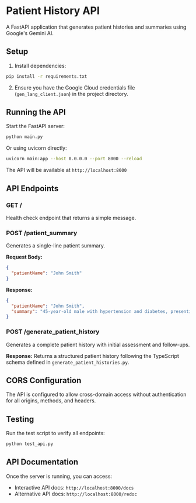 # Patient History API

A FastAPI application that generates patient histories and summaries using Google's Gemini AI.

## Setup

1. Install dependencies:
```bash
pip install -r requirements.txt
```

2. Ensure you have the Google Cloud credentials file (`gen_lang_client.json`) in the project directory.

## Running the API

Start the FastAPI server:
```bash
python main.py
```

Or using uvicorn directly:
```bash
uvicorn main:app --host 0.0.0.0 --port 8000 --reload
```

The API will be available at `http://localhost:8000`

## API Endpoints

### GET /
Health check endpoint that returns a simple message.

### POST /patient_summary
Generates a single-line patient summary.

**Request Body:**
```json
{
  "patientName": "John Smith"
}
```

**Response:**
```json
{
  "patientName": "John Smith",
  "summary": "45-year-old male with hypertension and diabetes, presenting for routine follow-up."
}
```

### POST /generate_patient_history
Generates a complete patient history with initial assessment and follow-ups.

**Response:**
Returns a structured patient history following the TypeScript schema defined in `generate_patient_histories.py`.

## CORS Configuration

The API is configured to allow cross-domain access without authentication for all origins, methods, and headers.

## Testing

Run the test script to verify all endpoints:
```bash
python test_api.py
```

## API Documentation

Once the server is running, you can access:
- Interactive API docs: `http://localhost:8000/docs`
- Alternative API docs: `http://localhost:8000/redoc`